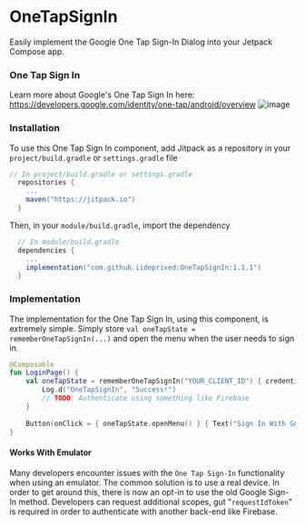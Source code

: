 # OneTapSignIn
Easily implement the Google One Tap Sign-In Dialog into your Jetpack Compose app.

### One Tap Sign In
Learn more about Google's One Tap Sign In here:
https://developers.google.com/identity/one-tap/android/overview
![image](https://github.com/iideprived/OneTapSignIn/assets/117201446/7431799c-f084-41da-b859-6d2bdf63f276)

### Installation
To use this One Tap Sign In component, add Jitpack as a repository in your `project/build.gradle` or `settings.gradle` file
```groovy
// In project/build.gradle or settings.gradle
  repositories {
    ...
    maven("https://jitpack.io")
  }
```
Then, in your `module/build.gradle`, import the dependency
```groovy
  // In module/build.gradle
  dependencies {
    ...
    implementation("com.github.iideprived:OneTapSignIn:1.1.1")
  }
```

### Implementation
The implementation for the One Tap Sign In, using this component, is extremely simple. Simply store `val oneTapState = rememberOneTapSignIn(...)` and open the menu when the user needs to sign in.
```kotlin
@Composable
fun LoginPage() {
    val oneTapState = rememberOneTapSignIn("YOUR_CLIENT_ID") { credential ->
        Log.d("OneTapSignIn", "Success!")
        // TODO: Authenticate using something like Firebase
    }
  
    Button(onClick = { oneTapState.openMenu() } { Text("Sign In With Google") }
}
```

#### Works With Emulator
Many developers encounter issues with the ```One Tap Sign-In``` functionality when using an emulator. The common solution is to use a real device. In order to get around this, there is now an opt-in to use the old Google Sign-In method. Developers can request additional scopes, gut "```requestIdToken```" is required in order to authenticate with another back-end like Firebase.
